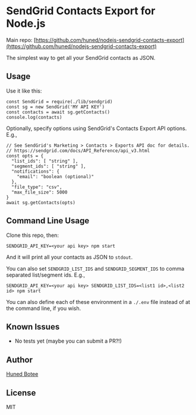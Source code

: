 # SendGrid Contacts Export for Node.js

Main repo: [https://github.com/huned/nodejs-sendgrid-contacts-export](https://github.com/huned/nodejs-sendgrid-contacts-export)

The simplest way to get all your SendGrid contacts as JSON.

## Usage

Use it like this:

    const SendGrid = require(./lib/sendgrid)
    const sg = new SendGrid('MY API KEY')
    const contacts = await sg.getContacts()
    console.log(contacts)

Optionally, specify options using SendGrid's Contacts Export API options. E.g.,

    // See SendGrid's Marketing > Contacts > Exports API doc for details.
    // https://sendgrid.com/docs/API_Reference/api_v3.html
    const opts = {
      "list_ids": [ "string" ],
      "segment_ids": [ "string" ],
      "notifications": {
        "email": "boolean (optional)"
      },
      "file_type": "csv",
      "max_file_size": 5000
    }
    await sg.getContacts(opts)

## Command Line Usage

Clone this repo, then:

    SENDGRID_API_KEY=<your api key> npm start

And it will print all your contacts as JSON to `stdout`.

You can also set `SENDGRID_LIST_IDS` and `SENDGRID_SEGMENT_IDS` to comma
separated list/segment ids. E.g.,

    SENDGRID_API_KEY=<your api key> SENDGRID_LIST_IDS=<list1 id>,<list2 id> npm start

You can also define each of these environment in a `./.env` file instead of at the
command line, if you wish.

## Known Issues

* No tests yet (maybe you can submit a PR?!)

## Author

[Huned Botee](https://github.com/huned)

## License

MIT
